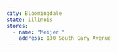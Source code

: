 ```yaml
---
city: Bloomingdale
state: illinois
stores:
  - name: "Meijer "
    address: 130 South Gary Avenue
---
```


